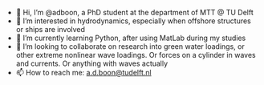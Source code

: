 - 👋 Hi, I’m @adboon, a PhD student at the department of MTT @ TU Delft
- 👀 I’m interested in hydrodynamics, especially when offshore structures or ships are involved
- 🌱 I’m currently learning Python, after using MatLab during my studies
- 💞️ I’m looking to collaborate on research into green water loadings, or other extreme nonlinear wave loadings. Or forces on a cylinder in waves and currents. Or anything with waves actually
- 📫 How to reach me: a.d.boon@tudelft.nl 

